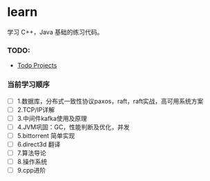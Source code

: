 # learn
学习 C++，Java 基础的练习代码。

### TODO:
- [Todo Projects](https://github.com/asiafrank/learn/projects)

### 当前学习顺序
- [ ] 1.数据库，分布式一致性协议paxos，raft，raft实战，高可用系统方案
- [ ] 2.TCP/IP详解
- [ ] 3.中间件kafka使用及原理
- [ ] 4.JVM巩固：GC，性能判断及优化，并发
- [ ] 5.bittorrent 简单实现
- [ ] 6.direct3d 翻译
- [ ] 7.算法导论
- [ ] 8.操作系统
- [ ] 9.cpp进阶